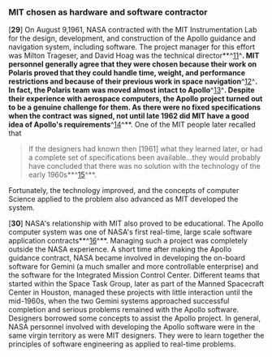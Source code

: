 ### MIT chosen as hardware and software contractor

\[**29**\] On August 9,1961, NASA contracted with the MIT
Instrumentation Lab for the design, development, and construction of the
Apollo guidance and navigation system, including software. The project
manager for this effort was Milton Trageser, and David Hoag was the
technical director**^[11](Source2.html)^**. MIT personnel generally
agree that they were chosen because their work on Polaris proved that
they could handle time, weight, and performance restrictions and because
of their previous work in space navigation**^[12](Source2.html)^**. In
fact, the Polaris team was moved almost intact to
Apollo**^[13](Source2.html)^**. Despite their experience with aerospace
computers, the Apollo project turned out to be a genuine challenge for
them. As there were no fixed specifications when the contract was
signed, not until late 1962 did MIT have a good idea of Apollo's
requirements**^[14](Source2.html)^**. One of the MIT people later
recalled that

> If the designers had known then \[1961\] what they learned later, or had
> a complete set of specifications been available...they would probably
> have concluded that there was no solution with the technology of the
> early 1960s**^[15](Source2.html)^**.

Fortunately, the technology improved, and the concepts of computer
Science applied to the problem also advanced as MIT developed the
system.

\[**30**\] NASA's relationship with MIT also proved to be educational.
The Apollo computer system was one of NASA's first real-time, large
scale software application contracts**^[16](Source2.html)^**. Managing
such a project was completely outside the NASA experience. A short time
after making the Apollo guidance contract, NASA became involved in
developing the on-board software for Gemini (a much smaller and more
controllable enterprise) and the software for the Integrated Mission
Control Center. Different teams that started within the Space Task
Group, later as part of the Manned Spacecraft Center in Houston, managed
these projects with little interaction until the mid-1960s, when the two
Gemini systems approached successful completion and serious problems
remained with the Apollo software. Designers borrowed some concepts to
assist the Apollo project. In general, NASA personnel involved with
developing the Apollo software were in the same virgin territory as were
MIT designers. They were to learn together the principles of software
engineering as applied to real-time problems.
